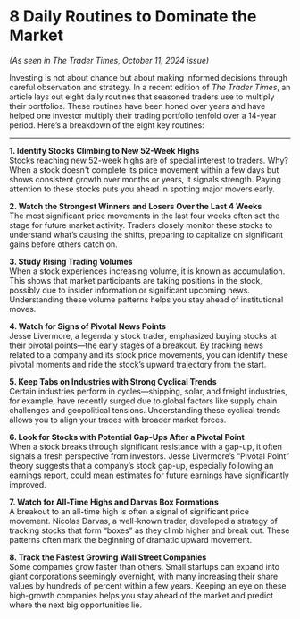 # 8 Daily Routines to Dominate the Market
*(As seen in The Trader Times, October 11, 2024 issue)*  

Investing is not about chance but about making informed decisions through careful observation and strategy. In a recent edition of *The Trader Times*, an article lays out eight daily routines that seasoned traders use to multiply their portfolios. These routines have been honed over years and have helped one investor multiply their trading portfolio tenfold over a 14-year period. Here’s a breakdown of the eight key routines:

---

**1. Identify Stocks Climbing to New 52-Week Highs**  
Stocks reaching new 52-week highs are of special interest to traders. Why? When a stock doesn't complete its price movement within a few days but shows consistent growth over months or years, it signals strength. Paying attention to these stocks puts you ahead in spotting major movers early.

**2. Watch the Strongest Winners and Losers Over the Last 4 Weeks**  
The most significant price movements in the last four weeks often set the stage for future market activity. Traders closely monitor these stocks to understand what’s causing the shifts, preparing to capitalize on significant gains before others catch on.

**3. Study Rising Trading Volumes**  
When a stock experiences increasing volume, it is known as accumulation. This shows that market participants are taking positions in the stock, possibly due to insider information or significant upcoming news. Understanding these volume patterns helps you stay ahead of institutional moves.

**4. Watch for Signs of Pivotal News Points**  
Jesse Livermore, a legendary stock trader, emphasized buying stocks at their pivotal points—the early stages of a breakout. By tracking news related to a company and its stock price movements, you can identify these pivotal moments and ride the stock’s upward trajectory from the start.

**5. Keep Tabs on Industries with Strong Cyclical Trends**  
Certain industries perform in cycles—shipping, solar, and freight industries, for example, have recently surged due to global factors like supply chain challenges and geopolitical tensions. Understanding these cyclical trends allows you to align your trades with broader market forces.

**6. Look for Stocks with Potential Gap-Ups After a Pivotal Point**  
When a stock breaks through significant resistance with a gap-up, it often signals a fresh perspective from investors. Jesse Livermore’s “Pivotal Point” theory suggests that a company’s stock gap-up, especially following an earnings report, could mean estimates for future earnings have significantly improved.

**7. Watch for All-Time Highs and Darvas Box Formations**  
A breakout to an all-time high is often a signal of significant price movement. Nicolas Darvas, a well-known trader, developed a strategy of tracking stocks that form “boxes” as they climb higher and break out. These patterns often mark the beginning of dramatic upward movement.

**8. Track the Fastest Growing Wall Street Companies**  
Some companies grow faster than others. Small startups can expand into giant corporations seemingly overnight, with many increasing their share values by hundreds of percent within a few years. Keeping an eye on these high-growth companies helps you stay ahead of the market and predict where the next big opportunities lie.
